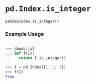 # `pd.Index.is_integer`

`pandasIndex.is_integer()`

### Example Usage

```py

>>> @bodo.jit
... def f(I):
...   return I.is_integer()

>>> I = pd.Index([1, 2, 3])
>>> f(I)
True
```

